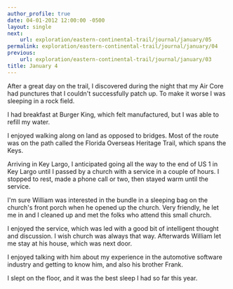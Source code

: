 ```yaml
---
author_profile: true
date: 04-01-2012 12:00:00 -0500
layout: single
next:
    url: exploration/eastern-continental-trail/journal/january/05
permalink: exploration/eastern-continental-trail/journal/january/04
previous:
    url: exploration/eastern-continental-trail/journal/january/03
title: January 4
---
```

After a great day on the trail, I discovered during the night that my Air Core had punctures that I couldn't successfully patch up. To make it worse I was sleeping in a rock field.

I had breakfast at Burger King, which felt manufactured, but I was able to refill my water.

I enjoyed walking along on land as opposed to bridges. Most of the route was on the path called the Florida Overseas Heritage Trail, which spans the Keys.

Arriving in Key Largo, I anticipated going all the way to the end of US 1 in Key Largo until I passed by a church with a service in a couple of hours. I stopped to rest, made a phone call or two, then stayed warm until the service.

I'm sure William was interested in the bundle in a sleeping bag on the church's front porch when he opened up the church. Very friendly, he let me in and I cleaned up and met the folks who attend this small church.

I enjoyed the service, which was led with a good bit of intelligent thought and discussion. I wish church was always that way. Afterwards William let me stay at his house, which was next door.

I enjoyed talking with him about my experience in the automotive software industry and getting to know him, and also his brother Frank.

I slept on the floor, and it was the best sleep I had so far this year.
